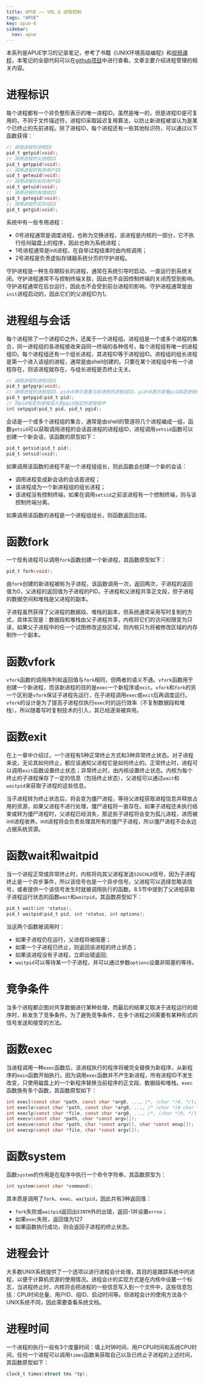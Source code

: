 ```yaml
---
title: APUE —— VOL.6 进程控制
tags: "APUE"
key: apue-6
sidebar:
  nav: apue
---
```


本系列是APUE学习的记录笔记，参考了书籍《UNIX环境高级编程》和[视频课程](https://www.bilibili.com/video/BV18p4y167Md/)，本笔记的全部代码可以在[github项目](https://github.com/TypeFloat/Learning-APUE)中进行查看。文章主要介绍进程管理的相关内容。<!--more-->

# 进程标识

每个进程都有一个非负整形表示的唯一进程ID。虽然是唯一的，但是进程ID是可复用的，不同于文件描述符，进程ID采取延迟复用算法，以防止新进程被误认为是某个已终止的先前进程。除了进程ID，每个进程还有一些其他标识符，可以通过以下函数获得：

```c
// 调用进程的进程ID
pid_t getpid(void);
// 调用进程的父进程ID
pid_t getppid(void);
// 调用进程的有效用户ID
uid_t geteuid(void);
// 调用进程的实际用户ID
uid_t getuid(void);
// 调用进程的有效组ID
gid_t getegid(void);
// 调用进程的实际组ID
gid_t getgid(void);
```

系统中有一些专用进程：

- 0号进程通常是调度进程，也称为交换进程，该进程是内核的一部分，它不执行任何磁盘上的程序，因此也称为系统进程；
- 1号进程通常是init进程，在自举过程结束时由内核调用；
- 2号进程是负责虚拟存储器系统分页的守护进程。

守护进程是一种生存期较长的进程，通常在系统引导时启动，一直运行到系统关闭。守护进程通常不与控制终端关联，因此也不会因控制终端的关闭而受到影响。守护进程通常在后台运行，因此也不会受到前台进程的影响。守护进程通常是由`init`进程启动的，因此它们的父进程ID为1。

# 进程组与会话

每个进程除了一个进程ID之外，还属于一个进程组。进程组是一个或多个进程的集合，同一进程组的各进程接收来自同一终端的各种信号，每个进程组有唯一的进程组ID。每个进程组还有一个组长进程，其进程ID等于进程组ID。进程组的组长进程是第一个进入该组的进程，通常是由shell创建的。只要在某个进程组中有一个进程存在，则该进程就存在，与组长进程是否终止无关。

```c
// 调用进程的进程组ID
pid_t getpgrp(void);
// 调用进程的进程组ID，pid=0表示查看当前进程的进程组ID，pid>0表示查看pid指定进程的进程组ID
pid_t getpgid(pid_t pid);
// 将pid指定的进程加入到pgid指定的进程组中
int setpgid(pid_t pid, pid_t pgid);
```

会话是一个或多个进程组的集合，通常是由shell的管道将几个进程编成一组，函数`getsid`可以获取调用进程的会话首进程的进程组ID，进程调用`setsid`函数可以创建一个新会话，该函数的原型如下：

```c
pid_t getsid(pid_t pid);
pid_t setsid(void);
```

如果调用该函数的进程不是一个进程组组长，则此函数会创建一个新的会话：
- 调用进程变成新会话的会话首进程；
- 该进程成为一个新进程组的组长进程；
- 该进程没有控制终端，如果在调用`setsid`之前该进程有一个控制终端，则与该控制终端分离。

如果调用该函数的进程是一个进程组组长，则函数返回出错。

# 函数fork

 一个现有进程可以调用`fork`函数创建一个新进程，其函数原型如下：

```c
pid_t fork(void);
```

由`fork`创建的新进程被称为子进程，该函数调用一次，返回两次，子进程的返回值为0，父进程的返回值为子进程的PID。子进程和父进程共享正文段，但子进程的数据空间和堆栈是父进程的副本。

子进程虽然获得了父进程的数据段、堆栈的副本，但系统通常采用写时复制的方式，具体实现是：数据段和堆栈由父子进程共享，内核将它们的访问权限变为只读，如果父子进程中的任一个试图修改这些区域，则内核只为将被修改区域的内存制作一个副本。

# 函数vfork

`vfork`函数的调用序列和返回值与`fork`相同，但两者的语义不通。`vfork`函数用于创建一个新进程，而该新进程的目的是`exec`一个新程序或`exit`。`vfork`和`fork`的另一个区别是`vfork`保证子进程先运行，在子进程调用`exec`或`exit`后再调度运行。`vfork`的设计是为了提高子进程仅执行`exec`时的运行效率（不复制数据段和堆栈），所以随着写时复制技术的引入，其已经逐渐被弃用。

# 函数exit

在上一章中介绍过，一个进程有5种正常终止方式和3种异常终止状态。对子进程来说，无论其如何终止，都应该通知父进程它是如何终止的。正常终止时，进程可以调用`exit`函数设置终止状态；异常终止时，由内核设置终止状态。内核为每个终止的子进程保存了一定的信息（包括终止状态），父进程可以通过`wait`和`waitpid`来获取子进程的这些信息。

当子进程转为终止状态后，将会变为僵尸进程，等待父进程获取进程信息并释放占用的资源，如果父进程不进行处理，僵尸进程将一直存在。如果子进程还未执行结束或转为僵尸进程时，父进程已经消失，那这些子进程将会变为孤儿进程，进而被init进程收养。init进程将会负责处理其所有的僵尸子进程，所以僵尸进程不会永远占据系统资源。

# 函数wait和waitpid

当一个进程正常或异常终止时，内核将向其父进程发送`SIGCHLD`信号，因为子进程终止是一个异步事件，所以该信号也是一个异步信号。父进程可以选择忽略该信号，或者提供一个该信号发生时就被调用执行的函数。8.5节中提到了父进程获取子进程运行状态的函数`wait`和`waitpid`，其函数原型如下：

```c
pid_t wait(int *status);
pid_t waitpid(pid_t pid, int *status, int options);
```

当这两个函数被调用时：

- 如果子进程仍在运行，父进程将被阻塞；
- 如果一个子进程已终止，则返回该进程的终止状态；
- 如果该进程没有子进程，立即出错返回;
- `waitpid`可以等待某一个子进程，并可以通过参数`options`设置非阻塞的等待。

# 竞争条件

当多个进程都企图对共享数据进行某种处理，而最后的结果又取决于进程运行的顺序时，称发生了竞争条件。为了避免竞争条件，在多个进程之间需要有某种形式的信号发送和接受的方法。

# 函数exec

当进程调用一种`exec`函数后，该进程执行的程序将被完全替换为新程序，从新程序的`main`函数开始执行。因为调用`exec`函数并不产生新进程，所有进程ID不发生改变，只使用磁盘上的一个新程序替换当前程序的正文段、数据段和堆栈。`exec`函数族有多个函数，其函数原型如下：

```c
int execl(const char *path, const char *arg0, ..., /*, (char *)0, */);
int execle(const char *path, const char *arg0, ..., /* (char *)0 char *const envp[] */);
int execlp(const char *file, const char *arg0, ..., /*, (char *)0, */);
int execv(const char *path, char *const argv[]);
int execve(const char *path, char *const argv[], char *const envp[]);
int execvp(const char *file, char *const argv[]);
```

# 函数system

函数`system`的作用是在程序中执行一个命令字符串，其函数原型为：

```c
int system(const char *command);
```

其本质是调用了`fork`、`exec`、`waitpid`，因此共有3种返回值：

- `fork`失败或`waitpid`返回出`EINTR`外的出错，返回-1并设置`errno`；
- 如果`exec`失败，返回值为127
- 如果函数执行成功，则会返回子进程的终止状态。

# 进程会计

大多数UNIX系统提供了一个选项以进行进程会计处理，其目的是跟踪系统中的进程，以便于计算机资源的使用情况。进程会计的实现方式是在内核中设置一个标志，当进程终止时，内核将会把进程的一些信息写入到一个文件中，这些信息包括：CPU时间总量、用户ID、组ID、启动时间等。但进程会计的使用方法各个UNIX系统不同，因此需要查看系统文档。

# 进程时间 

一个进程的执行一般有3个度量时间：墙上时钟时间、用户CPU时间和系统CPU时间，任何一个进程可以调用`times`函数来获取自己以及已终止子进程的上述时间，其函数原型如下：

```c
clock_t times(struct tms *tp);
```